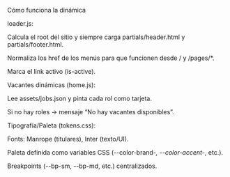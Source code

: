 Cómo funciona la dinámica

loader.js:

Calcula el root del sitio y siempre carga partials/header.html y partials/footer.html.

Normaliza los href de los menús para que funcionen desde / y /pages/*.

Marca el link activo (is-active).

Vacantes dinámicas (home.js):

Lee assets/jobs.json y pinta cada rol como tarjeta.

Si no hay roles → mensaje “No hay vacantes disponibles”.

Tipografía/Paleta (tokens.css):

Fonts: Manrope (titulares), Inter (texto/UI).

Paleta definida como variables CSS (--color-brand-*, --color-accent-*, etc.).

Breakpoints (--bp-sm, --bp-md, etc.) centralizados.